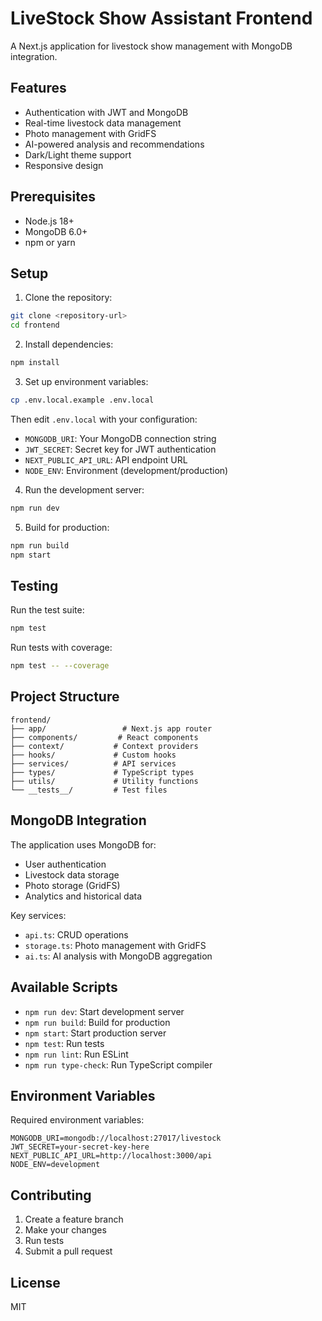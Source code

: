 # LiveStock Show Assistant Frontend

A Next.js application for livestock show management with MongoDB integration.

## Features

- Authentication with JWT and MongoDB
- Real-time livestock data management
- Photo management with GridFS
- AI-powered analysis and recommendations
- Dark/Light theme support
- Responsive design

## Prerequisites

- Node.js 18+
- MongoDB 6.0+
- npm or yarn

## Setup

1. Clone the repository:
```bash
git clone <repository-url>
cd frontend
```

2. Install dependencies:
```bash
npm install
```

3. Set up environment variables:
```bash
cp .env.local.example .env.local
```
Then edit `.env.local` with your configuration:
- `MONGODB_URI`: Your MongoDB connection string
- `JWT_SECRET`: Secret key for JWT authentication
- `NEXT_PUBLIC_API_URL`: API endpoint URL
- `NODE_ENV`: Environment (development/production)

4. Run the development server:
```bash
npm run dev
```

5. Build for production:
```bash
npm run build
npm start
```

## Testing

Run the test suite:
```bash
npm test
```

Run tests with coverage:
```bash
npm test -- --coverage
```

## Project Structure

```
frontend/
├── app/                 # Next.js app router
├── components/         # React components
├── context/           # Context providers
├── hooks/             # Custom hooks
├── services/          # API services
├── types/             # TypeScript types
├── utils/             # Utility functions
└── __tests__/         # Test files
```

## MongoDB Integration

The application uses MongoDB for:
- User authentication
- Livestock data storage
- Photo storage (GridFS)
- Analytics and historical data

Key services:
- `api.ts`: CRUD operations
- `storage.ts`: Photo management with GridFS
- `ai.ts`: AI analysis with MongoDB aggregation

## Available Scripts

- `npm run dev`: Start development server
- `npm run build`: Build for production
- `npm start`: Start production server
- `npm test`: Run tests
- `npm run lint`: Run ESLint
- `npm run type-check`: Run TypeScript compiler

## Environment Variables

Required environment variables:

```env
MONGODB_URI=mongodb://localhost:27017/livestock
JWT_SECRET=your-secret-key-here
NEXT_PUBLIC_API_URL=http://localhost:3000/api
NODE_ENV=development
```

## Contributing

1. Create a feature branch
2. Make your changes
3. Run tests
4. Submit a pull request

## License

MIT
